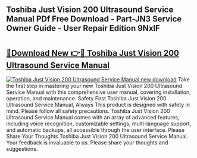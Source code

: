 ## Toshiba Just Vision 200 Ultrasound Service Manual PDf Free Download - Part-JN3 Service Owner Guide - User Repair Edition 9NxlF

# <h2><a href="http://bc85449.oget.top/?id=Toshiba+Just+Vision+200+Ultrasound+Service+Manual">🔗Download New 👉🔴 Toshiba Just Vision 200 Ultrasound Service Manual</a></h2>

[![Toshiba Just Vision 200 Ultrasound Service Manual new download](https://i.imgur.com/5g1atiW.png)](http://bc85449.oget.top/?id=Toshiba+Just+Vision+200+Ultrasound+Service+Manual)
Take the first step in mastering your new Toshiba Just Vision 200 Ultrasound Service Manual with this comprehensive user manual, covering installation, operation, and maintenance. Safety First Toshiba Just Vision 200 Ultrasound Service Manual, Always This product is designed with safety in mind. Please follow all safety precautions. Toshiba Just Vision 200 Ultrasound Service Manual comes with an array of advanced features, including voice recognition, customizable settings, multi-language support, and automatic backups, all accessible through the user interface. Please Share Your Thoughts Toshiba Just Vision 200 Ultrasound Service Manual. Your feedback is invaluable to us. Please share your thoughts and suggestions.

